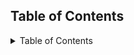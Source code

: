 
## Table of Contents

<details >
  <summary>Table of Contents</summary>

<details open><summary> 1 <a href="https://github.com/AstraKode/Edu/tree/main?tab=readme-ov-file#1-blockchain-basics"> Blockchain Basics</a></summary><ul>
     
  1.1 <a href="https://github.com/AstraKode/Edu/tree/main?tab=readme-ov-file#1-blockchain-basics"> History </a>
    
  <details open><summary> 1.2 <a href="https://github.com/AstraKode/Edu/tree/main?tab=readme-ov-file#12-articles-and-useful-reading"> Articles and Useful Reading </a> </summary> <ul> 
           <li>1.2.1 <a href="https://bitcoin.org/bitcoin.pdf"> Satoshi Nakamoto's White Paper </a> </li>
           <li>1.2.2 <a href="https://www.astrakode.tech/blockchain/enterprise-blockchain-platforms/"> Enterprise Blockchain types</a> </li>
            </ul></details> <!-- End 1.2 -->

  <details open><summary> 1.3 <a href="https://github.com/AstraKode/Edu/tree/main?tab=readme-ov-file#13-helpful-videos-to-get-you-started"> Helpful Videos to get you started </a> </summary> <ul> 
           <li>1.3.1 <a href="https://www.youtube.com/@CoinBureau"> CoinBureau</a> </li>
           <li>1.3.2 <a href="https://www.youtube.com/watch?v=rheYU5Q3-Uk&ab_channel=euronews"> Blockchain Explained</a> </li>
           <li>1.3.3 <a href="https://www.youtube.com/watch?v=s3MxJVprlnc&ab_channel=CryptoCom"> New to defi?</a> </li>
           <li>1.3.4 <a href="https://www.youtube.com/watch?v=5Gv6PstA6jI&ab_channel=CoinBureau"> Bitcoin Valuation Metrics</a> </li>
           </ul></details open> <!-- End  1.3-->

  <details open><summary> 1.4 <a href="https://github.com/AstraKode/Edu/blob/main/README.md#14-useful-tools"> Useful Tools </a> </summary> <ul> 
           <li>1.4.1 <a href=""> Explorers</a> </li>
           <li>1.4.2 <a href=""> Transaction and Wallet Tracing</a> </li>
           </ul></details open> <!-- End  1.4-->
    
   1.5 <a href=""> PLACE HOLDER</a> </li>
           </ul></details> <!-- End  1.5-->

   <details open><summary> 2 <a href="https://github.com/AstraKode/Edu/edit/main/README.md#2-blockchain-news"> Astrakode </a> </summary> <ul> 
           <li> 2.1 <a href=""> Who we are </a> </li>
           <li> 2.2 <a href=""> Discord </a> </li>
           <li> 2.4 <a href=""> Linkedin </a> </li>
           </ul></details> <!-- End  2-->

  
   <details open><summary> 3 <a href="https://github.com/AstraKode/Edu/edit/main/README.md#3-blockchain-news"> Blockchain News </a> </summary> <ul> 
           <li> 3.1 <a href="https://www.coindesk.com/"> CoinDesk </a> </li>
           <li> 3.3 <a href="https://cointelegraph.com/" target="_blank">Cointelegraph</a> </li>

           </ul></details> <!-- End  3-->
     
  <details open><summary> 4 <a href="https://github.com/AstraKode/Edu/edit/main/README.md#4-technical-tutorials"> Articles and Useful Reading </a> </summary> <ul> 
           <li>4.1 <a href="https://github.com/AstraKode/Edu/edit/main/README.md#31-smart-contracts"> Smart Contracts </a> </li>
           <li>4.2 <a href="https://github.com/AstraKode/Edu/edit/main/README.md#32-dapp-development"> Dapp Development</a> </li>
           </ul></details open> <!-- End  4-->
  
  <details open><summary> 5 <a href="https://github.com/AstraKode/Edu/edit/main/README.md#4-use-cases"> Uses Cases </a> </summary> <ul> 
           <li>5.1 <a href=""> Smart Contracts </a> </li>
           <li>5.2 <a href="https://github.com/AstraKode/Edu/edit/main/README.md#32-dapp-development"> Dapp Development</a> </li>
           </ul></details open> <!-- End  5-->
     
   <details open><summary> 6 <a href="https://github.com/AstraKode/Edu/edit/main/README.md#5-resources"> Resources </a> </summary> <ul> 
          
   <details open><summary> 6.1 <a href="https://github.com/AstraKode/Edu/tree/main?tab=readme-ov-file#1-blockchain-basics"> Books </a> </summary> <ul> 
          <li>6.1.2 <a href="https://bitcoin.org/bitcoin.pdf"> Satoshi Nakamoto's White Paper </a> </li>
          <li>6.1.3 <a href="https://www.astrakode.tech/blockchain/enterprise-blockchain-platforms/"> Enterprise Blockchain types</a> </li>
          <li>6.1.2 <a href=""> Blockchain Technology Explained </a> </li>
          <li>6.1.3 <a href=""> The Basics of Bitcoins and Blockchains </a> </li>
          <li>6.1.4 <a href=""> Blockchain Bubble or Revolution </a> </li>
          <li>6.1.5 <a href=""> Bitcoin Clarity </a></li>
          <li>6.1.6 <a href=""> Inventing Bitcoin </a></li>
          </ul></details open> <!-- End  6.1-->
    
   <details open><summary> 6.2 <a href="https://github.com/AstraKode/Edu/tree/main?tab=readme-ov-file#1-blockchain-basics](https://github.com/AstraKode/Edu/edit/main/README.md#6-resources)"> Blockchain Free Courses </a> </summary> <ul> 
           <li>6.2.1 <a href="https://www.coursera.org/learn/blockchain-basics?irclickid=RcPRvOSFHxyPWYMS1GQke3goUkHTD1RK23oo0M0&irgwc=1&utm_medium=partners&utm_source=impact&utm_campaign=3294490&utm_content=b2c"> Blockchain Basics </a> </li>
           <li>6.2.2 <a href="https://www.pluralsight.com/courses/blockchain-fundamentals?clickid=RcPRvOSFHxyPWYMS1GQke3goUkHTD3y623oo0M0&irgwc=1&mpid=1193463&?aid=7010a000001xAKZAA2&utm_medium=digital_affiliate&utm_campaign=1193463&utm_source=impactradius"> Blockchain Fundamentals </a></li>
           </ul></details open> <!-- End  6.2-->
          
   <summary> 6.3 <a href=""> Forums </a> </summary> <ul> 
           </ul></details></li><!-- End  6.3-->
           
   <summary> 7 <a href=""> FAQ </a> </summary> <ul>  
           </ul></details> <!-- End  7-->
           
## 1) Blockchain-basics
This section is dedicated towards providing materials and resouces in understanding Blockchain, some of its basic components.

### Timeline of Blockchain development

![image](https://github.com/AstraKode/Edu/assets/166728920/35f3d344-560d-41e1-b57d-8a99742e4b7d)



### 1.1) Brief History
Blockchain technology, first proposed in the early 1980s, gained practical implementation with the advent of Bitcoin, the 1st and a pioneer for public blockchains. A blockchain in essence, serves as a digital, decentralized ledger, and operates on the premise of a network supported by nodes. Transactions or events within a blockchain require validation by these nodes. Once approved, the transaction becomes immutable, meaning it cannot be altered. And if public can always be viewed.

In 2008, during Bitcoin's early stages, an anonymous internet user under the pseudonym Satoshi Nakamoto published Bitcoin's whitepaper, outlining the technology and its potential use cases. Blockchain transactions utilize cryptographic algorithms for validation, with Bitcoin employing a consensus mechanism known as proof of work, which involves solving mathematical problems. This mechanism has undergone several modifications, with other blockchains adopting variants, notably Ethereum, which employs a different consensus system called proof of stake.

While specific details may vary, the fundamental concept remains consistent: validators must reach consensus on transaction events for the network to recognize them. Consequently, terms like BTC and blockchain have become ubiquitous. However, blockchains can manifest in various forms and types, with constant innovations enhancing existing chains and introducing new ones.

A crucial component of blockchains is the concept of smart contracts, which are self-executing, programmable contracts integrated into the blockchain. This integration allows for the realization of the advantages of decentralized ledger technology (DLT). Blockchain types vary, encompassing Public chains, characterized by universal data transparency, Private chains, which restrict access to permissioned users, and Consortium Blockchains, a hybrid type enabling public and private access to specific individuals and aspects.

#### Types of Digital ledgers
>[!Note]
>_Basics differences between Digital ledger and a typical database_
>![image](https://github.com/AstraKode/Edu/assets/166728920/923efaee-24f4-4861-abf5-01e0c36e61a9)

![image](https://github.com/AstraKode/Edu/assets/166728920/b6105dc8-f7cb-4a86-9792-c77bc0b1424b)


### 1.2) Articles And Useful Reading

[Satoshi Nakamoto's Famous Bitcoin Whitepaper](https://bitcoin.org/bitcoin.pdf)

[Enterprise Blockchain types](https://www.astrakode.tech/blockchain/enterprise-blockchain-platforms/)





### 1.3) Helpful Videos to get you started 
The following youtube channel, [CoinBureau](https://www.youtube.com/@CoinBureau) is the largest and most popular youtube account discussing and educating all things related to Blockchain and cryptocurrency. From news to latests innovations CoinBureau is a must watch for any Blockchain enthusiast or professional!

__Examples__

* [Blockchain explained: The technology that’s transforming the world of finance](https://www.youtube.com/watch?v=rheYU5Q3-Uk&ab_channel=euronews)

* [New to DeFi? Decentralised Wallets vs. Centralised Wallets Explained](https://www.youtube.com/watch?v=s3MxJVprlnc&ab_channel=CryptoCom)

* [10 BEST Bitcoin Valuation Metrics & Tools](https://www.youtube.com/watch?v=5Gv6PstA6jI&ab_channel=CoinBureau)







### 1.4) Useful Tools

Blockchain explorers are tools to view and explore all the information on a blockchain including, transactions, blocks, addresses, and network metrics.  Its important to recognize that interoperability is a siginficant factor to app development and blockchain usage. Ethereum virtual machine (EVM) are blockchains coded using the solidity programming language. Eth also uses this and therefore there exists a high degree of compatability across EVM blockchains. EVM blockchains are still unique but interoperability is a lot easier and smoother. 

Ethereum Explorer(ETH)
* [EthScan](https://etherscan.io/)

Solana Explorer(SOL)
* [SolScan](https://solscan.io/)

Bitcoin Explorer(BTC)
* [BTCScan](https://btcscan.org/)
  
>[!Warning]
>SOL and BTC are not EVM compatible and require dedicated and seperate apps and smartcontract development.

>[!Tip]
>Its useful to think of Different blockchains as seperate unconnected "islands". Some have bridges to other islands and others do not.

>[!Tip]
>In principle though most blockchains are analogous to one another, thus familarity with one generally suffices for understanding basic concepts of others.





### 1.5) Transaction/Wallet Tracing
Interacting direclty on chain can be a tricky experience. There is still much room for increased user protection and security. Therefore understanding smart contracts that you and your wallets interact is very important. In addition because the information in public blockchains its a public a good practice to personally verify instead of trust! The tools below help verify transactions, documentation and smartcontract history. Useful for due dilligence and general onchain awareness.

1. [Arkham Intelligence](https://www.arkhamintelligence.com/)

![image](https://github.com/AstraKode/Edu/assets/166728920/1f916f79-4c36-481e-b478-8570a0d514d8)


2. [Metasleuth](https://metasleuth.io/)

![image](https://github.com/AstraKode/Edu/assets/166728920/d28272d7-f28a-416d-a79f-d238685c5881)


## 2) Astrakode

About Us

Discord
Wiki

## 3) Blockchain-news

The following websites are specialized news outlets in all things related to Web3, cryptocurrencie developments and regulatory updates regarding blockchains. As leaders, Any blockchain related headline usually pops up there before major publications and frequesnt vists are useful in order to get a comprehensive industry outlook.

1. [CoinDesk](https://www.coindesk.com/)


2. [Cointelegraph](https://cointelegraph.com/)


##  4) Technical-tutorials
### 4.1) Smart-contracts
Welcome to our educational repository on smart contracts, your go-to resource for mastering the intricacies of blockchain-based programmable agreements. Dive into our comprehensive collection of tutorials, code snippets, and best practices meticulously curated by experts in the field. Whether you're a novice eager to explore the fundamentals or a seasoned developer seeking advanced techniques, our repository offers a structured learning path to empower you in understanding, creating, and deploying smart contracts across various blockchain platforms. Join our community of enthusiasts, collaborate on projects, and unlock the transformative potential of decentralized applications with confidence and expertise.

Smart contracts are self-executing contracts with the terms of the agreement directly written into code. They run on blockchain networks, which ensure their immutable execution and decentralization. Essentially, smart contracts automate and enforce the negotiation or performance of a contract, eliminating the need for intermediaries and increasing transparency and security in transactions. These contracts are triggered by predefined conditions coded into them, and once these conditions are met, the contract executes automatically. Smart contracts have broad applications, ranging from financial transactions and supply chain management to decentralized applications (DApps) and tokenization of assets. They are revolutionizing industries by streamlining processes, reducing costs, and enhancing trust in digital interactions.

### 4.2) Dapp-development

Developing decentralized applications (DApps) involves several key steps to ensure their functionality, security, and usability. Here's a basic outline of the process:

1. Define the Concept: Clearly define the purpose and functionality of your DApp. Identify the problem it solves or the value it provides to users within a decentralized environment.

2. Choose a Blockchain Platform: Select a suitable blockchain platform for your DApp based on factors such as scalability, consensus mechanism, development tools, and community support. Popular choices include Ethereum, Binance Smart Chain, and Polkadot.

3. Design Smart Contracts: Develop smart contracts that govern the logic and rules of your DApp. This involves coding in a blockchain-specific language like Solidity (for Ethereum) or Vyper. Ensure that the smart contracts are secure, efficient, and audited to prevent vulnerabilities.

4. Develop Frontend Interface: Design and develop the user interface (UI) for your DApp, including web or mobile interfaces. Use frameworks like React.js or Angular.js for frontend development to create a seamless user experience.

5. Implement Backend Infrastructure: Set up the necessary backend infrastructure to interact with the blockchain network. This may involve deploying nodes, setting up API endpoints, and integrating with blockchain data sources.

6. Test and Debug: Thoroughly test your DApp to identify and fix any bugs or issues. Conduct unit tests, integration tests, and end-to-end tests to ensure the reliability and security of your application.

7. Deploy to Testnet: Deploy your DApp to a testnet environment (e.g., Ropsten for Ethereum) for further testing and validation. Testnet deployments simulate the conditions of the mainnet without incurring real transaction costs.

8. Security Audit: Conduct a security audit of your DApp, including smart contracts, frontend code, and backend infrastructure. Engage with third-party security experts or auditing firms to identify and mitigate potential vulnerabilities.

9. Deploy to Mainnet: Once your DApp passes testing and security audits, deploy it to the mainnet for public use. Mainnet deployment involves real transactions and interactions with actual users, so ensure that everything is thoroughly vetted and ready for production.

10. Community Engagement: Engage with the blockchain community to promote your DApp, gather feedback from users, and address any issues or feature requests. Continuously iterate and improve your DApp based on user feedback and market dynamics.
By following these steps, you can successfully develop and deploy a decentralized application that leverages the power of blockchain technology to provide innovative solutions to real-world problems.


## 5) Use-cases

Below are some basic and simple use cases for decentralized applications (DApps).These use cases demonstrate the versatility and potential of decentralized applications in various industries, offering solutions that are secure, transparent, and efficient, while empowering users with greater control and autonomy over their digital interactions and assets.

Decentralized Voting System: Develop a DApp for conducting secure and transparent elections or polls. Users can cast their votes through the DApp, and the results are recorded immutably on the blockchain, ensuring tamper-proof and auditable voting records.

Supply Chain Tracking: Create a DApp to track the journey of products through the supply chain, from production to delivery. Each step of the process is recorded on the blockchain, providing stakeholders with real-time visibility into the movement and status of goods, reducing fraud and ensuring authenticity.


Tokenized Rewards Program: Build a DApp that allows businesses to create tokenized rewards programs for their customers. Users can earn tokens for making purchases or engaging with the business, which can be redeemed for discounts, products, or services, all recorded transparently on the blockchain.


Decentralized File Storage: Develop a DApp for decentralized file storage, where users can securely store and share files without relying on centralized servers. Files are encrypted and distributed across the blockchain network, ensuring data integrity and privacy.


Peer-to-Peer Lending Platform: Create a DApp that facilitates peer-to-peer lending without intermediaries. Users can lend or borrow funds directly from each other, with smart contracts automatically enforcing loan terms and facilitating repayments, reducing the need for traditional financial institutions.


Decentralized Social Networking: Build a DApp for decentralized social networking, where users have full control over their data and interactions. Users can connect with others, share content, and participate in communities, with their activities recorded transparently on the blockchain to prevent censorship and data manipulation.


Tokenized Asset Exchange: Develop a DApp for tokenizing and trading real-world assets such as real estate, art, or commodities. Users can buy, sell, and trade fractional ownership of assets, with ownership records stored securely on the blockchain, enabling greater liquidity and accessibility to investment opportunities.


These use cases demonstrate the versatility and potential of decentralized applications in various industries, offering solutions that are secure, transparent, and efficient, while empowering users with greater control and autonomy over their digital interactions and assets.

## 6) Resources

### 6.1) Books

Below are some books/links that can really increase one's degree of knowledge over the industry and most importantly the technology empowering it.

[Blockchain Technology Explained](https://www.amazon.com/Blockchain-Technology-Explained-Beginners-Contracts/dp/1981522026)

[The Basics of Bitcoins and Blockchains](https://www.amazon.it/Basics-Bitcoins-Blockchains-Introduction-Cryptocurrencies/dp/1633538001)

[Blockchain Bubble or Revolution](https://www.amazon.com/Blockchain-Bubble-Revolution-Present-Cryptocurrencies/dp/0578528150)

[Bitcoin Clarity](https://www.amazon.com/Bitcoin-Clarity-Understanding-Kiara-Bickers/dp/1733871292)

[Inventing Bitcoin](https://www.amazon.it/Inventing-Bitcoin-Technology-Decentralized-Explained/dp/1794326316)

[Mastering Bitcoin: Unlocking Digital Cryptocurrencies](https://www.amazon.com/Mastering-Bitcoin-Unlocking-Digital-Cryptocurrencies/dp/1449374042)


### 6.2) Blockchain free Courses

Free courses that can further deepen your knowledge and learn more about blockchain technology!


[Blockchain Basics](https://www.coursera.org/learn/blockchain-basics?irclickid=RcPRvOSFHxyPWYMS1GQke3goUkHTD1RK23oo0M0&irgwc=1&utm_medium=partners&utm_source=impact&utm_campaign=3294490&utm_content=b2c)

[Blockchain Fundamentals](https://www.pluralsight.com/courses/blockchain-fundamentals?clickid=RcPRvOSFHxyPWYMS1GQke3goUkHTD3y623oo0M0&irgwc=1&mpid=1193463&?aid=7010a000001xAKZAA2&utm_medium=digital_affiliate&utm_campaign=1193463&utm_source=impactradius)

### 6.3) Forum-links

Given the dynamic and quick event pace in the Blockchain industry its important to be monitor the latest regulatory developments. [EU Commission](https://blockchain-observatory.ec.europa.eu/reports_en) is a good place to start.
## 7) FAQ.md





